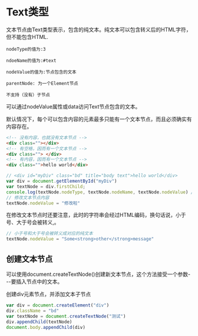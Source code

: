 # Text类型

文本节点由Text类型表示，包含的纯文本。纯文本可以包含转义后的HTML字符，但不能包含HTML.

```
nodeType的值为:3

ndoeName的值为:#text

nodeValue的值为:节点包含的文本

parentNode: 为一个Element节点

不支持（没有）子节点
```

可以通过nodeValue属性或data访问Text节点包含的文本。

默认情况下，每个可以包含内容的元素最多只能有一个文本节点，而且必须确实有内容存在。

```html
<!-- 没有内容，也就没有文本节点 -->
<div class=""></div>
<!-- 有空格，因而有一个文本节点 -->
<div class=""> </div>
<!-- 有内容，因而有一个文本节点 -->
<div class="">hello world</div>
```

```javascript
// <div id="myDiv" class="bd" title="body text">hello world</div>
var div = document.getElementById("myDiv")
var textNode = div.firstChild;
console.log(textNode.nodeType, textNode.nodeName, textNode.nodeValue) // 输出 3 "#text" "hello world"
// 修改文本节点内容
textNode.nodeValue = "修改啦"
```

在修改文本节点时还要注意，此时的字符串会经过HTML编码，换句话说，小于号、大于号会被转义,。

```javascript
// 小于号和大于号会被转义成对应的纯文本
textNode.nodeValue = "Some<strong>other</strong>message"
```

## 创建文本节点

可以使用document.createTextNode()创建新文本节点，这个方法接受一个参数---要插入节点中的文本。

创建div元素节点，并添加文本子节点

```javascript
var div = document.createElement("div")
div.className = "bd"
var textNode = document.createTextNode("测试")
div.appendChild(textNode)
document.body.appendChild(div)
```
